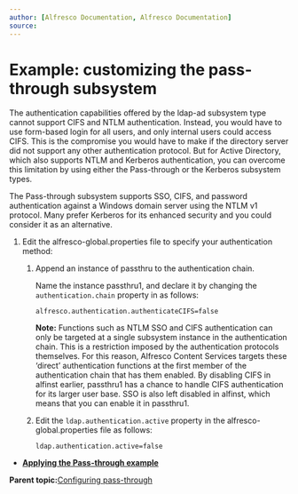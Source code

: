 ```yaml
---
author: [Alfresco Documentation, Alfresco Documentation]
source: 
---
```


# Example: customizing the pass-through subsystem

The authentication capabilities offered by the ldap-ad subsystem type cannot support CIFS and NTLM authentication. Instead, you would have to use form-based login for all users, and only internal users could access CIFS. This is the compromise you would have to make if the directory server did not support any other authentication protocol. But for Active Directory, which also supports NTLM and Kerberos authentication, you can overcome this limitation by using either the Pass-through or the Kerberos subsystem types.

The Pass-through subsystem supports SSO, CIFS, and password authentication against a Windows domain server using the NTLM v1 protocol. Many prefer Kerberos for its enhanced security and you could consider it as an alternative.

1.  Edit the alfresco-global.properties file to specify your authentication method:

    1.  Append an instance of passthru to the authentication chain.

        Name the instance passthru1, and declare it by changing the `authentication.chain` property in as follows:

        ```
        alfresco.authentication.authenticateCIFS=false
        ```

        **Note:** Functions such as NTLM SSO and CIFS authentication can only be targeted at a single subsystem instance in the authentication chain. This is a restriction imposed by the authentication protocols themselves. For this reason, Alfresco Content Services targets these ‘direct’ authentication functions at the first member of the authentication chain that has them enabled. By disabling CIFS in alfinst earlier, passthru1 has a chance to handle CIFS authentication for its larger user base. SSO is also left disabled in alfinst, which means that you can enable it in passthru1.

    2.  Edit the `ldap.authentication.active` property in the alfresco-global.properties file as follows:

        ```
        ldap.authentication.active=false
        ```


-   **[Applying the Pass-through example](../tasks/auth-example-passthrudemo.md)**  


**Parent topic:**[Configuring pass-through](../concepts/auth-passthru-intro.md)

